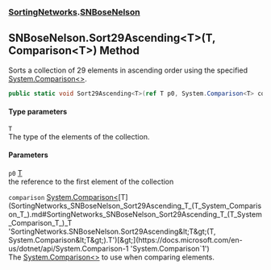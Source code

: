 ### [SortingNetworks](SortingNetworks.md 'SortingNetworks').[SNBoseNelson](SortingNetworks_SNBoseNelson.md 'SortingNetworks.SNBoseNelson')
## SNBoseNelson.Sort29Ascending&lt;T&gt;(T, Comparison&lt;T&gt;) Method
Sorts a collection of 29 elements in ascending order using the specified [System.Comparison&lt;&gt;](https://docs.microsoft.com/en-us/dotnet/api/System.Comparison-1 'System.Comparison`1').  
```csharp
public static void Sort29Ascending<T>(ref T p0, System.Comparison<T> comparison);
```
#### Type parameters
<a name='SortingNetworks_SNBoseNelson_Sort29Ascending_T_(T_System_Comparison_T_)_T'></a>
`T`  
The type of the elements of the collection.
  
#### Parameters
<a name='SortingNetworks_SNBoseNelson_Sort29Ascending_T_(T_System_Comparison_T_)_p0'></a>
`p0` [T](SortingNetworks_SNBoseNelson_Sort29Ascending_T_(T_System_Comparison_T_).md#SortingNetworks_SNBoseNelson_Sort29Ascending_T_(T_System_Comparison_T_)_T 'SortingNetworks.SNBoseNelson.Sort29Ascending&lt;T&gt;(T, System.Comparison&lt;T&gt;).T')  
the reference to the first element of the collection
  
<a name='SortingNetworks_SNBoseNelson_Sort29Ascending_T_(T_System_Comparison_T_)_comparison'></a>
`comparison` [System.Comparison&lt;](https://docs.microsoft.com/en-us/dotnet/api/System.Comparison-1 'System.Comparison`1')[T](SortingNetworks_SNBoseNelson_Sort29Ascending_T_(T_System_Comparison_T_).md#SortingNetworks_SNBoseNelson_Sort29Ascending_T_(T_System_Comparison_T_)_T 'SortingNetworks.SNBoseNelson.Sort29Ascending&lt;T&gt;(T, System.Comparison&lt;T&gt;).T')[&gt;](https://docs.microsoft.com/en-us/dotnet/api/System.Comparison-1 'System.Comparison`1')  
The [System.Comparison&lt;&gt;](https://docs.microsoft.com/en-us/dotnet/api/System.Comparison-1 'System.Comparison`1') to use when comparing elements.
  
